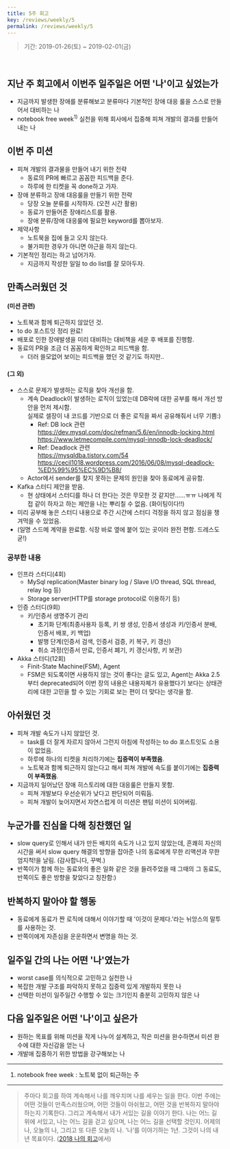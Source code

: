 ```yaml
---
title: 5주 회고
key: /reviews/weekly/5
permalink: /reviews/weekly/5
---
```


> 기간: 2019-01-26(토) ~ 2019-02-01(금)
<br/>

## 지난 주 회고에서 이번주 일주일은 어떤 '나'이고 싶었는가
- 지금까지 발생한 장애를 분류해보고 분류마다 기본적인 장애 대응 룰을 스스로 만들어서 대비하는 나
- notebook free week<sup>1)</sup> 실천을 위해 회사에서 집중해 피쳐 개발의 결과를 만들어내는 나

## 이번 주 미션
- 피쳐 개발의 결과물을 만들어 내기 위한 전략
  - 동료의 PR에 빠르고 꼼꼼한 피드백을 준다.
  - 하루에 한 티켓을 꼭 done하고 가자.
- 장애 분류하고 장애 대응룰을 만들기 위한 전략
  - 당장 오늘 분류를 시작하자. (오전 시간 활용)
  - 동료가 만들어준 장애리스트를 활용.
  - 장애 분류/장애 대응룰에 필요한 keyword를 뽑아보자.
- 제약사항
  - 노트북을 집에 들고 오지 않는다.
  - 불가피한 경우가 아니면 야근을 하지 않는다.
- 기본적인 정리는 하고 넘어가자.
  - 지금까지 작성한 일일 to do list를 잘 모아두자.

## 만족스러웠던 것
#### (미션 관련)
- 노트북과 함께 퇴근하지 않았던 것.
- to do 포스트잇 정리 완료!
- 배포로 인한 장애발생을 미리 대비하는 대비책을 세운 후 배포를 진행함.
- 동료의 PR을 조금 더 꼼꼼하게 확인하고 피드백을 함.
  - 더러 쓸모없어 보이는 피드백을 했던 것 같기도 하지만..

#### (그 외)
- 스스로 문제가 발생하는 로직을 찾아 개선을 함.
  - 계속 Deadlock이 발생하는 로직이 있었는데 DB락에 대한 공부를 해서 개선 방안을 먼저 제시함.<br/>
  실제로 셀장이 내 코드를 기반으로 더 좋은 로직을 짜서 공유해줘서 너무 기쁨:)
    - Ref: DB lock 관련<br/> https://dev.mysql.com/doc/refman/5.6/en/innodb-locking.html<br/>
    https://www.letmecompile.com/mysql-innodb-lock-deadlock/
    - Ref: Deadlock 관련<br/>
    https://mysqldba.tistory.com/54<br/>
    https://cecil1018.wordpress.com/2016/06/08/mysql-deadlock-%ED%99%95%EC%9D%B8/
  - Actor에서 sender를 찾지 못하는 문제의 원인을 찾아 동료에게 공유함.
- Kafka 스터디 제안을 받음.
  - 현 상태에서 스터디를 하나 더 한다는 것은 무모한 것 같지만......ㅠㅠ 나에게 직접 같이 하자고 하는 제안을 나는 뿌리칠 수 없음. (화이팅이다!!)
- 미리 공부해 놓은 스터디 내용으로 주간 시간에 스터디 걱정을 하지 않고 점심을 챙겨먹을 수 있었음.
- (일명 스드메 계약을 완료함. 식장 바로 옆에 붙어 있는 곳이라 완전 편함. 드레스도 굳!)

### 공부한 내용
- 인프라 스터디(4회)
  - MySql replication(Master binary log / Slave I/O thread, SQL thread, relay log 등)
  - Storage server(HTTP를 storage protocol로 이용하기 등)
- 인증 스터디(9회)
  - 키/인증서 생명주기 관리
    - 초기화 단계(최종사용자 등록, 키 쌍 생성, 인증서 생성과 키/인증서 분배, 인증서 배포, 키 백업)
    - 발행 단계(인증서 검색, 인증서 검증, 키 복구, 키 갱신)
    - 취소 과정(인증서 만료, 인증서 폐기, 키 갱신사항, 키 보관)
- Akka 스터디(12회)
  - Finit-State Machine(FSM), Agent
  - FSM은 되도록이면 사용하지 않는 것이 좋다는 글도 있고, Agent는 Akka 2.5부터 deprecated되어 이번 장의 내용은 내용자체가 유용했다기 보다는 상태관리에 대한 고민을 할 수 있는 기회로 보는 편이 더 맞다는 생각을 함.

## 아쉬웠던 것
- 피쳐 개발 속도가 나지 않았던 것.
  - task를 더 잘게 자르지 않아서 그런지 아침에 작성하는 to do 포스트잇도 소용이 없었음.
  - 하루에 하나의 티켓을 처리하기에는 **집중력이 부족했음**.
  - 노트북과 함께 퇴근하지 않는다고 해서 피쳐 개발에 속도를 붙이기에는 **집중력이 부족했음**.
- 지금까지 일어났던 장애 히스토리에 대한 대응룰은 만들지 못함.
  - 피쳐 개발보다 우선순위가 낮다고 판단되어 미뤄둠.
  - 피쳐 개발이 늦어지면서 자연스럽게 이 미션은 팬텀 미션이 되어버림.

## 누군가를 진심을 다해 칭찬했던 일
- slow query로 인해서 내가 만든 배치의 속도가 나고 있지 않았는데, 흔쾌히 자신의 시간을 써서 slow query 해결의 방향을 잡아준 나의 동료에게 무한 리액션과 무한 엄지척!을 날림. (감사합니다, 꾸벅.)
- 반쪽이가 함께 하는 동료와의 좋은 일화 같은 것을 들려주었을 때 그때의 그 동료도, 반쪽이도 좋은 방향을 찾았다고 칭찬함:)

## 반복하지 말아야 할 행동
- 동료에게 동료가 짠 로직에 대해서 이야기할 때 '이것이 문제다.'라는 뉘앙스의 말투를 사용하는 것.
- 반쪽이에게 자존심을 운운하면서 변명을 하는 것.

## 일주일 간의 나는 어떤 '나'였는가
- worst case를 의식적으로 고민하고 실천한 나
- 복잡한 개발 구조를 파악하지 못하고 집중력 있게 개발하지 못한 나
- 선택한 미션이 일주일간 수행할 수 있는 크기인지 충분히 고민하지 않은 나

## 다음 일주일은 어떤 '나'이고 싶은가
- 원하는 목표를 위해 미션을 작게 나누어 설계하고, 작은 미션을 완수하면서 미션 완수에 대한 자신감을 얻는 나
- 개발애 집중하기 위한 방법을 강구해보는 나

----

1) notebook free week : 노트북 없이 퇴근하는 주

----

> 주마다 회고를 하여 계속해서 나를 깨우치며 나를 세우는 일을 한다. 이번 주에는 어떤 것들이 만족스러웠으며, 어떤 것들이 아쉬웠고, 어떤 것을 반복하지 말아야 하는지 기록한다. 그리고 계속해서 내가 서있는 길을 이야기 한다. 나는 어느 길 위에 서있고, 나는 어느 길을 걷고 싶으며, 나는 어느 길을 선택할 것인지. 어제의 나, 오늘의 나, 그리고 또 다른 오늘의 나. ‘나’를 이야기하는 1년. 그것이 나의 내년 목표이다. ([2018 나의 회고](https://ssosso.github.io/2018/12/30/2018-%EB%82%98%EC%9D%98-%ED%9A%8C%EA%B3%A0.html)에서)
